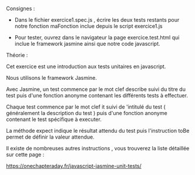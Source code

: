 Consignes :

- Dans le fichier exercice1.spec.js , écrire les deux tests restants pour notre fonction maFonction inclue depuis
le script exercice1.js

- Pour tester, ouvrez dans le navigateur la page exercice.test.html qui inclue le framework jasmine ainsi que notre
code javascript.




 Théorie :

 Cet exercice est une introduction aux tests unitaires en javascript.

 Nous utilisons le framework Jasmine.

 Avec Jasmine, un test commence par le mot clef describe suivi du titre du test puis d'une fonction anonyme contenant
 les différents tests à effectuer.

 Chaque test commence par le mot clef it suivi de 'intitulé du test ( généralement la description du test )
 puis d'une fonction anonyme contenant le test spécifique à executer.


 La méthode expect indique le résultat attendu du test puis l'instruction toBe permet de définir la valeur attendue.


 Il existe de nombreuses autres instructions , vous trouverez la liste détaillée sur cette page :

 https://onechapteraday.fr/javascript-jasmine-unit-tests/